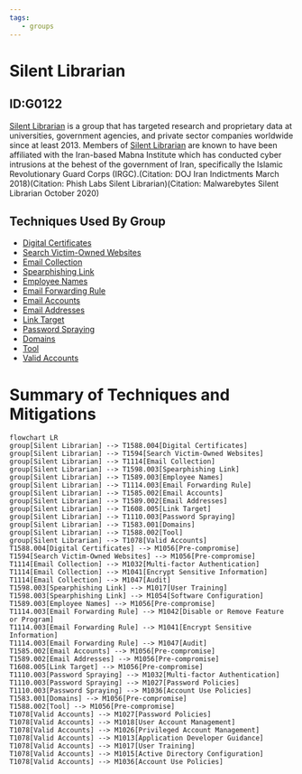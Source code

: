 ```yaml
---
tags:
   - groups
---
```

# Silent Librarian
## ID:G0122
[Silent Librarian](groups/G0122) is a group that has targeted research and proprietary data at universities, government agencies, and private sector companies worldwide since at least 2013. Members of  [Silent Librarian](groups/G0122) are known to have been affiliated with the Iran-based Mabna Institute which has conducted cyber intrusions at the behest of the government of Iran, specifically the Islamic Revolutionary Guard Corps (IRGC).(Citation: DOJ Iran Indictments March 2018)(Citation: Phish Labs Silent Librarian)(Citation: Malwarebytes Silent Librarian October 2020)
## Techniques Used By Group
* [Digital Certificates](techniques/T1588/004)
* [Search Victim-Owned Websites](techniques/T1594)
* [Email Collection](techniques/T1114)
* [Spearphishing Link](techniques/T1598/003)
* [Employee Names](techniques/T1589/003)
* [Email Forwarding Rule](techniques/T1114/003)
* [Email Accounts](techniques/T1585/002)
* [Email Addresses](techniques/T1589/002)
* [Link Target](techniques/T1608/005)
* [Password Spraying](techniques/T1110/003)
* [Domains](techniques/T1583/001)
* [Tool](techniques/T1588/002)
* [Valid Accounts](techniques/T1078)

# Summary of Techniques and Mitigations
```mermaid
flowchart LR
group[Silent Librarian] --> T1588.004[Digital Certificates]
group[Silent Librarian] --> T1594[Search Victim-Owned Websites]
group[Silent Librarian] --> T1114[Email Collection]
group[Silent Librarian] --> T1598.003[Spearphishing Link]
group[Silent Librarian] --> T1589.003[Employee Names]
group[Silent Librarian] --> T1114.003[Email Forwarding Rule]
group[Silent Librarian] --> T1585.002[Email Accounts]
group[Silent Librarian] --> T1589.002[Email Addresses]
group[Silent Librarian] --> T1608.005[Link Target]
group[Silent Librarian] --> T1110.003[Password Spraying]
group[Silent Librarian] --> T1583.001[Domains]
group[Silent Librarian] --> T1588.002[Tool]
group[Silent Librarian] --> T1078[Valid Accounts]
T1588.004[Digital Certificates] --> M1056[Pre-compromise]
T1594[Search Victim-Owned Websites] --> M1056[Pre-compromise]
T1114[Email Collection] --> M1032[Multi-factor Authentication]
T1114[Email Collection] --> M1041[Encrypt Sensitive Information]
T1114[Email Collection] --> M1047[Audit]
T1598.003[Spearphishing Link] --> M1017[User Training]
T1598.003[Spearphishing Link] --> M1054[Software Configuration]
T1589.003[Employee Names] --> M1056[Pre-compromise]
T1114.003[Email Forwarding Rule] --> M1042[Disable or Remove Feature or Program]
T1114.003[Email Forwarding Rule] --> M1041[Encrypt Sensitive Information]
T1114.003[Email Forwarding Rule] --> M1047[Audit]
T1585.002[Email Accounts] --> M1056[Pre-compromise]
T1589.002[Email Addresses] --> M1056[Pre-compromise]
T1608.005[Link Target] --> M1056[Pre-compromise]
T1110.003[Password Spraying] --> M1032[Multi-factor Authentication]
T1110.003[Password Spraying] --> M1027[Password Policies]
T1110.003[Password Spraying] --> M1036[Account Use Policies]
T1583.001[Domains] --> M1056[Pre-compromise]
T1588.002[Tool] --> M1056[Pre-compromise]
T1078[Valid Accounts] --> M1027[Password Policies]
T1078[Valid Accounts] --> M1018[User Account Management]
T1078[Valid Accounts] --> M1026[Privileged Account Management]
T1078[Valid Accounts] --> M1013[Application Developer Guidance]
T1078[Valid Accounts] --> M1017[User Training]
T1078[Valid Accounts] --> M1015[Active Directory Configuration]
T1078[Valid Accounts] --> M1036[Account Use Policies]
```